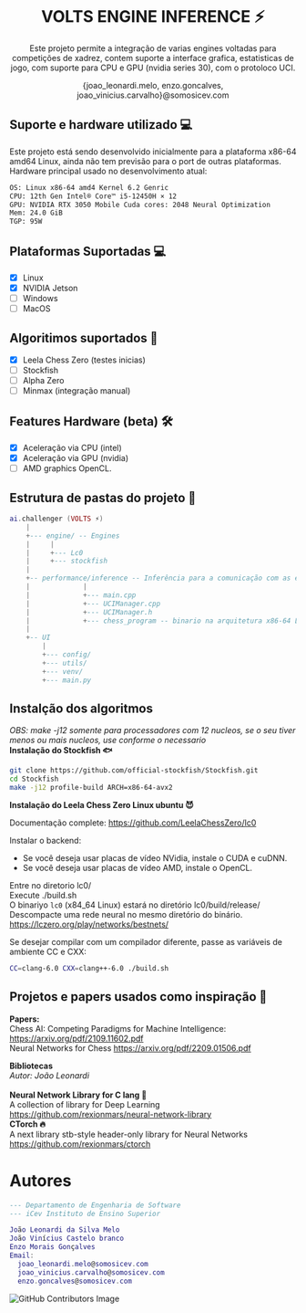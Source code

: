 <div align="center">
  <h1>VOLTS ENGINE INFERENCE ⚡️</h1>
  Este projeto permite a integração de varias engines voltadas para competições de xadrez, contem suporte a interface grafica, estatisticas de jogo, com suporte para CPU e GPU (nvidia series 30), com o protoloco UCI.<br>
  <p>{joao_leonardi.melo, enzo.goncalves, joao_vinicius.carvalho}@somosicev.com</p>
</div>

## Suporte e hardware utilizado 💻
Este projeto está sendo desenvolvido inicialmente para a plataforma x86-64 amd64 Linux, ainda não tem previsão para o port de outras plataformas.<br>
Hardware principal usado no desenvolvimento atual:<br>
```sh
OS: Linux x86-64 amd4 Kernel 6.2 Genric
CPU: 12th Gen Intel® Core™ i5-12450H × 12
GPU: NVIDIA RTX 3050 Mobile Cuda cores: 2048 Neural Optimization
Mem: 24.0 GiB
TGP: 95W
```
## Plataformas Suportadas 💻
- [X] Linux
- [x] NVIDIA Jetson
- [ ] Windows
- [ ] MacOS
## Algoritimos suportados 🧬
- [x] Leela Chess Zero (testes inicias)
- [ ] Stockfish
- [ ] Alpha Zero
- [ ] Minmax (integração manual)

## Features Hardware (beta) 🛠
- [x] Aceleração via CPU (intel)
- [x] Aceleração via GPU (nvidia)
- [ ] AMD graphics OpenCL.

## Estrutura de pastas do projeto 📂
```lua
ai.challenger (VOLTS ⚡️)
    |
    +--- engine/ -- Engines
    |     |
    |     +--- Lc0
    |     +--- stockfish
    |
    +-- performance/inference -- Inferência para a comunicação com as engines.
    |             |
    |             +--- main.cpp
    |             +--- UCIManager.cpp
    |             +--- UCIManager.h
    |             +--- chess_program -- binario na arquitetura x86-64 Linux contem a inferencia ao protocolo UCI.
    |
    +-- UI
        |
        +--- config/
        +--- utils/
        +--- venv/
        +--- main.py
```

## Instalção dos algoritmos
*OBS: make -j12 somente para processadores com 12 nucleos, se o seu tiver menos ou mais nucleos, use conforme o necessario*<br>
**Instalação do Stockfish 🐟**
```sh
git clone https://github.com/official-stockfish/Stockfish.git
cd Stockfish
make -j12 profile-build ARCH=x86-64-avx2
```

**Instalação do Leela Chess Zero Linux ubuntu 😈**

Documentação complete: https://github.com/LeelaChessZero/lc0

Instalar o backend:
   - Se você deseja usar placas de vídeo NVidia, instale o CUDA e cuDNN.
   - Se você deseja usar placas de vídeo AMD, instale o OpenCL.

Entre no diretorio lc0/<br>
Execute ./build.sh<br>
O binariyo `lc0` (x84_64 Linux) estará no diretório lc0/build/release/<br>
Descompacte uma rede neural no mesmo diretório do binário. https://lczero.org/play/networks/bestnets/

Se desejar compilar com um compilador diferente, passe as variáveis de ambiente CC e CXX:
```sh
CC=clang-6.0 CXX=clang++-6.0 ./build.sh
```

## Projetos e papers usados como inspiração 📄
**Papers:**<br>
Chess AI: Competing Paradigms for Machine Intelligence:
https://arxiv.org/pdf/2109.11602.pdf<br>
Neural Networks for Chess
https://arxiv.org/pdf/2209.01506.pdf

**Bibliotecas**<br>
*Autor: João Leonardi*<br>
<br>**Neural Network Library for C lang 🧠**<br>
A collection of library for Deep Learning
https://github.com/rexionmars/neural-network-library
<br>**CTorch 🔥**<br>
A next library stb-style header-only library for Neural Networks
https://github.com/rexionmars/ctorch

# Autores
```lua
--- Departamento de Engenharia de Software
--- iCev Instituto de Ensino Superior

João Leonardi da Silva Melo
João Vinícius Castelo branco
Enzo Morais Gonçalves
Email:
  joao_leonardi.melo@somosicev.com
  joao_vinicius.carvalho@somosicev.com
  enzo.goncalves@somosicev.com
```

![GitHub Contributors Image](https://contrib.rocks/image?repo=rexionmars/ai.challenger)
